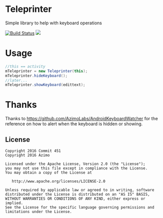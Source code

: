 # Teleprinter
Simple library to help with keyboard operations

[![Build Status](https://travis-ci.org/Commit451/Teleprinter.svg?branch=master)](https://travis-ci.org/Commit451/Teleprinter)
[![](https://jitpack.io/v/Commit451/Teleprinter.svg)](https://jitpack.io/#Commit451/Teleprinter)

# Usage
```java
//this == activity
mTeleprinter = new Teleprinter(this);
mTeleprinter.hideKeyboard();
//later...
mTeleprinter.showKeyboard(edittext);
```

# Thanks
Thanks to https://github.com/AzimoLabs/AndroidKeyboardWatcher for the reference on how to alert when the keyboard is hidden or showing.

License
--------

    Copyright 2016 Commit 451
    Copyright 2016 Azimo

    Licensed under the Apache License, Version 2.0 (the "License");
    you may not use this file except in compliance with the License.
    You may obtain a copy of the License at

       http://www.apache.org/licenses/LICENSE-2.0

    Unless required by applicable law or agreed to in writing, software
    distributed under the License is distributed on an "AS IS" BASIS,
    WITHOUT WARRANTIES OR CONDITIONS OF ANY KIND, either express or implied.
    See the License for the specific language governing permissions and
    limitations under the License.
